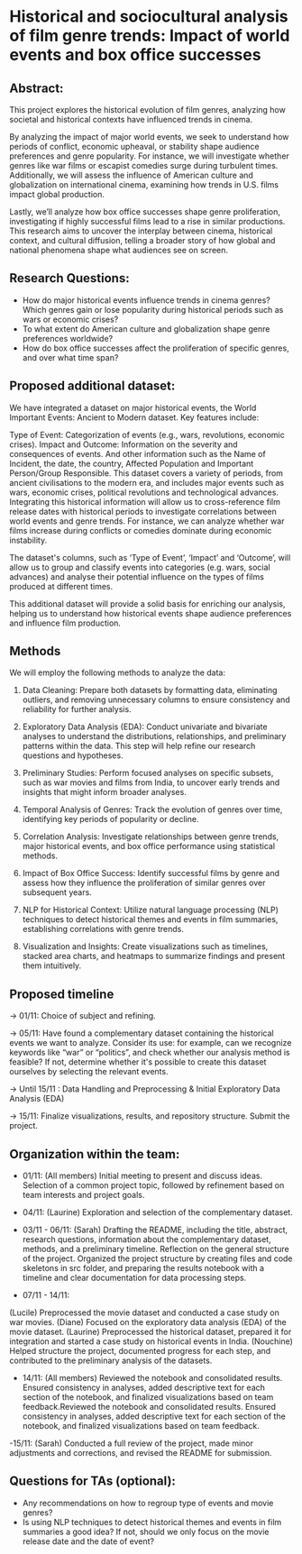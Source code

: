 # Historical and sociocultural analysis of film genre trends: Impact of world events and box office successes

## Abstract: 

This project explores the historical evolution of film genres, analyzing how societal and historical contexts have influenced trends in cinema.

By analyzing the impact of major world events, we seek to understand how periods of conflict, economic upheaval, or stability shape audience preferences and genre popularity. For instance, we will investigate whether genres like war films or escapist comedies surge during turbulent times. Additionally, we will assess the influence of American culture and globalization on international cinema, examining how trends in U.S. films impact global production. 

Lastly, we’ll analyze how box office successes shape genre proliferation, investigating if highly successful films lead to a rise in similar productions. This research aims to uncover the interplay between cinema, historical context, and cultural diffusion, telling a broader story of how global and national phenomena shape what audiences see on screen.

## Research Questions:

* How do major historical events influence trends in cinema genres?
Which genres gain or lose popularity during historical periods such as wars or economic crises?
* To what extent do American culture and globalization shape genre preferences worldwide?
* How do box office successes affect the proliferation of specific genres, and over what time span?

## Proposed additional dataset:

We have integrated a dataset on major historical events, the World Important Events: Ancient to Modern dataset. Key features include:

Type of Event: Categorization of events (e.g., wars, revolutions, economic crises).
Impact and Outcome: Information on the severity and consequences of events.
And other information such as the Name of Incident, the date, the country, Affected Population and Important Person/Group Responsible.
This dataset covers a variety of periods, from ancient civilisations to the modern era, and includes major events such as wars, economic crises, political revolutions and technological advances.
Integrating this historical information will allow us to cross-reference film release dates with historical periods to investigate correlations between world events and genre trends. For instance, we can analyze whether war films increase during conflicts or comedies dominate during economic instability.

The dataset's columns, such as ‘Type of Event’, ‘Impact’ and ‘Outcome’, will allow us to group and classify events into categories (e.g. wars, social advances) and analyse their potential influence on the types of films produced at different times.

This additional dataset will provide a solid basis for enriching our analysis, helping us to understand how historical events shape audience preferences and influence film production.

## Methods

We will employ the following methods to analyze the data:

1) Data Cleaning:
Prepare both datasets by formatting data, eliminating outliers, and removing unnecessary columns to ensure consistency and reliability for further analysis.

2) Exploratory Data Analysis (EDA):
Conduct univariate and bivariate analyses to understand the distributions, relationships, and preliminary patterns within the data. This step will help refine our research questions and hypotheses.

3) Preliminary Studies:
Perform focused analyses on specific subsets, such as war movies and films from India, to uncover early trends and insights that might inform broader analyses.

4) Temporal Analysis of Genres:
Track the evolution of genres over time, identifying key periods of popularity or decline.

5) Correlation Analysis:
Investigate relationships between genre trends, major historical events, and box office performance using statistical methods.

6) Impact of Box Office Success:
Identify successful films by genre and assess how they influence the proliferation of similar genres over subsequent years.

7) NLP for Historical Context:
Utilize natural language processing (NLP) techniques to detect historical themes and events in film summaries, establishing correlations with genre trends.

8) Visualization and Insights:
Create visualizations such as timelines, stacked area charts, and heatmaps to summarize findings and present them intuitively.

## Proposed timeline

-> 01/11: Choice of subject and refining.

-> 05/11: Have found a complementary dataset containing the historical events we want to analyze. Consider its use: for example, can we recognize keywords like “war” or “politics”, and check whether our analysis method is feasible? If not, determine whether it's possible to create this dataset ourselves by selecting the relevant events.

-> Until 15/11 : Data Handling and Preprocessing & Initial Exploratory Data Analysis (EDA)

-> 15/11: Finalize visualizations, results, and repository structure. Submit the project.

## Organization within the team:

- 01/11: (All members) Initial meeting to present and discuss ideas. Selection of a common project topic, followed by refinement based on team interests and project goals.

- 04/11: (Laurine) Exploration and selection of the complementary dataset.
  
- 03/11 - 06/11: (Sarah) Drafting the README, including the title, abstract, research questions, information about the complementary dataset, methods, and a preliminary timeline. Reflection on the general structure of the project. Organized the project structure by creating files and code skeletons in src folder, and preparing the results notebook with a timeline and clear documentation for data processing steps.

- 07/11 - 14/11:

(Lucile) Preprocessed the movie dataset and conducted a case study on war movies.
(Diane) Focused on the exploratory data analysis (EDA) of the movie dataset.
(Laurine) Preprocessed the historical dataset, prepared it for integration and started a case study on historical events in India.
(Nouchine) Helped structure the project, documented progress for each step, and contributed to the preliminary analysis of the datasets.

- 14/11: (All members) Reviewed the notebook and consolidated results. Ensured consistency in analyses, added descriptive text for each section of the notebook, and finalized visualizations based on team feedback.Reviewed the notebook and consolidated results. Ensured consistency in analyses, added descriptive text for each section of the notebook, and finalized visualizations based on team feedback.

-15/11: (Sarah) Conducted a full review of the project, made minor adjustments and corrections, and revised the README for submission. 

## Questions for TAs (optional): 

- Any recommendations on how to regroup type of events and movie genres?
- Is using NLP techniques to detect historical themes and events in film summaries a good idea? If not, should we only focus on the movie release date and the date of event?
